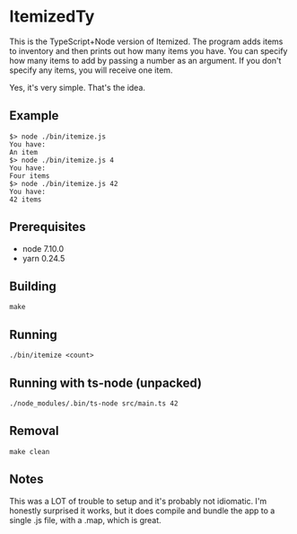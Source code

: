 # ItemizedTy

This is the TypeScript+Node version of Itemized. The program adds items to inventory and then prints out how many items you have. You can specify how many items to add by passing a number as an argument. If you don't specify any items, you will receive one item. 

Yes, it's very simple. That's the idea.

## Example

    $> node ./bin/itemize.js
    You have:
    An item
    $> node ./bin/itemize.js 4
    You have:
    Four items
    $> node ./bin/itemize.js 42
    You have: 
    42 items

## Prerequisites
- node 7.10.0
- yarn 0.24.5

## Building

    make

## Running

    ./bin/itemize <count>

## Running with ts-node (unpacked)

    ./node_modules/.bin/ts-node src/main.ts 42    

## Removal

    make clean

## Notes
This was a LOT of trouble to setup and it's probably not idiomatic. I'm honestly surprised it works, but it does compile and bundle the app to a single .js file, with a .map, which is great.
